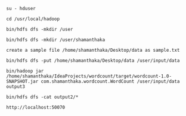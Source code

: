 

    su - hduser

    cd /usr/local/hadoop

    bin/hdfs dfs -mkdir /user

    bin/hdfs dfs -mkdir /user/shamanthaka

    create a sample file /home/shamanthaka/Desktop/data as sample.txt

    bin/hdfs dfs -put /home/shamanthaka/Desktop/data /user/input/data

    bin/hadoop jar /home/shamanthaka/IdeaProjects/wordcount/target/wordcount-1.0-SNAPSHOT.jar com.shamanthaka.wordcount.WordCount /user/input/data output3

    bin/hdfs dfs -cat output2/*

    http://localhost:50070
